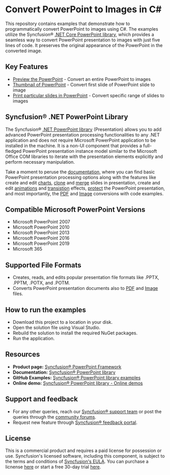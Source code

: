 # Convert PowerPoint to Images in C#

This repository contains examples that demonstrate how to programmatically convert PowerPoint to images using C#. The examples utilize the Syncfusion® [.NET Core PowerPoint library]( https://www.syncfusion.com/document-processing/powerpoint-framework/net-core), which provides a seamless way to convert PowerPoint presentation to images with just five lines of code.  It preserves the original appearance of the PowerPoint in the converted image.

## Key Features

-	[Preview the PowerPoint](https://github.com/SyncfusionExamples/convert-powerpoint-to-images-c-sharp/blob/master/convert-entire-powerpoint-to-images/.NET) - Convert an entire PowerPoint to images 
-	[Thumbnail of PowerPoint](https://github.com/SyncfusionExamples/convert-powerpoint-to-images-c-sharp/blob/master/convert-powerpoint-slide-to-image/.NET) - Convert first slide of PowerPoint slide to image
-	[Print particular slides in PowerPoint](https://github.com/SyncfusionExamples/convert-powerpoint-to-images-c-sharp/blob/master/convert-specific-range-of-slides-to-images/.NET) - Convert specific range of slides to images

## Syncfusion® .NET PowerPoint Library

The Syncfusion® [.NET PowerPoint library](https://www.syncfusion.com/document-processing/powerpoint-framework/net) (Presentation) allows you to add advanced PowerPoint presentation processing functionalities to any .NET application and does not require Microsoft PowerPoint application to be installed in the machine. It is a non-UI component that provides a full-fledged PowerPoint presentation instance model similar to the Microsoft Office COM libraries to iterate with the presentation elements explicitly and perform necessary manipulation. 

Take a moment to peruse the [documentation](https://help.syncfusion.com/document-processing/powerpoint/powerpoint-library/net/getting-started), where you can find basic PowerPoint presentation processing options along with the features like create and edit [charts](https://help.syncfusion.com/document-processing/powerpoint/powerpoint-library/net/working-with-charts), [clone](https://help.syncfusion.com/document-processing/powerpoint/powerpoint-library/net/working-with-slide#cloning-slide) and [merge](https://help.syncfusion.com/document-processing/powerpoint/powerpoint-library/net/working-with-slide#merging-slide) slides in presentation, create and edit [animations](https://help.syncfusion.com/document-processing/powerpoint/powerpoint-library/net/working-with-animation#edit-existing-animation-effect) and [transistion](https://help.syncfusion.com/document-processing/powerpoint/powerpoint-library/net/create-edit-slide-transitions-in-powerpoint-presentation-slides-cs-vb-net#modify-a-transition-effect-applied-to-a-powerpoint-slide) effects, [protect](https://help.syncfusion.com/document-processing/powerpoint/powerpoint-library/net/security) the PowerPoint presentation, and most importantly, the [PDF](https://help.syncfusion.com/document-processing/powerpoint/conversions/powerpoint-to-pdf/net/presentation-to-pdf) and [Image](https://help.syncfusion.com/document-processing/powerpoint/conversions/powerpoint-to-image/net/presentation-to-image) conversions with code examples.

## Compatible Microsoft PowerPoint Versions

- Microsoft PowerPoint 2007
- Microsoft PowerPoint 2010
- Microsoft PowerPoint 2013
- Microsoft PowerPoint 2016
- Microsoft PowerPoint 2019
- Microsoft 365

## Supported File Formats

*   Creates, reads, and edits popular presentation file formats like .PPTX, .PPTM, .POTX, and .POTM.
*   Converts PowerPoint presentation documents also to [PDF](https://help.syncfusion.com/document-processing/powerpoint/conversions/powerpoint-to-pdf/net/presentation-to-pdf) and [Image](https://help.syncfusion.com/document-processing/powerpoint/conversions/powerpoint-to-image/net/presentation-to-image) files.

## How to run the examples

*   Download this project to a location in your disk.
*   Open the solution file using Visual Studio.
*   Rebuild the solution to install the required NuGet packages.
*   Run the application.

## Resources

- **Product page:** [Syncfusion® PowerPoint Framework](https://www.syncfusion.com/document-processing/powerpoint-framework/net?utm_source=github&utm_medium=listing&utm_campaign=github-powerpoint-examples)
- **Documentation:** [Syncfusion® PowerPoint library](https://help.syncfusion.com/document-processing/powerpoint/powerpoint-library/net/getting-started)
- **GitHub Examples:** [Syncfusion® PowerPoint library examples](https://github.com/SyncfusionExamples/PowerPoint-Examples?utm_source=github&utm_medium=listing&utm_campaign=github-powerpoint-examples)
- **Online demo:** [Syncfusion® PowerPoint library - Online demos](https://ej2.syncfusion.com/aspnetcore/PowerPoint/Default#/material3?utm_source=github&utm_medium=listing&utm_campaign=github-powerpoint-examples)

## Support and feedback

- For any other queries, reach our [Syncfusion® support team](https://support.syncfusion.com/agent/tickets/create?utm_source=github&utm_medium=listing&utm_campaign=github-powerpoint-examples) or post the queries through the [community forums](https://www.syncfusion.com/forums?utm_source=github&utm_medium=listing&utm_campaign=github-powerpoint-examples).
- Request new feature through [Syncfusion® feedback portal](https://www.syncfusion.com/feedback/home?utm_source=github&utm_medium=listing&utm_campaign=github-powerpoint-examples).

## License

This is a commercial product and requires a paid license for possession or use. Syncfusion's licensed software, including this component, is subject to the terms and conditions of [Syncfusion's EULA](https://www.syncfusion.com/license/studio/22.2.5/syncfusion_essential_studio_eula.pdf). You can purchase a licnense [here](https://www.syncfusion.com/sales/products?utm_source=github&utm_medium=listing&utm_campaign=github-powerpoint-examples) or start a free 30-day trial [here](https://www.syncfusion.com/account/manage-trials/start-trials?utm_source=github&utm_medium=listing&utm_campaign=github-powerpoint-examples).



